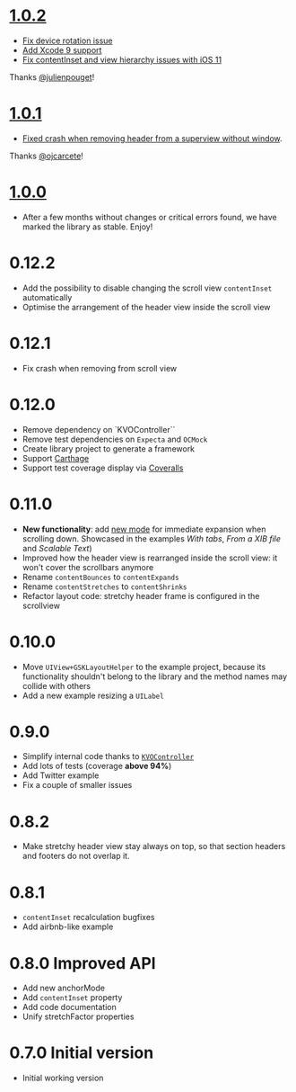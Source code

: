 # [1.0.2](https://github.com/gskbyte/GSKStretchyHeaderView/releases/tag/1.0.2)

- [Fix device rotation issue](https://github.com/gskbyte/GSKStretchyHeaderView/pull/65)
- [Add Xcode 9 support](https://github.com/gskbyte/GSKStretchyHeaderView/pull/64)
- [Fix contentInset and view hierarchy issues with iOS 11](https://github.com/gskbyte/GSKStretchyHeaderView/pull/68)


Thanks [@julienpouget](https://github.com/julienpouget)!

# [1.0.1](https://github.com/gskbyte/GSKStretchyHeaderView/releases/tag/1.0.1)

- [Fixed crash when removing header from a superview without window](https://github.com/gskbyte/GSKStretchyHeaderView/pull/53). 

Thanks [@ojcarcete](https://github.com/ojcarcete)!

# [1.0.0](https://github.com/gskbyte/GSKStretchyHeaderView/releases/tag/1.0.0)

- After a few months without changes or critical errors found, we have marked the library as stable. Enjoy!

# 0.12.2

- Add the possibility to disable changing the scroll view `contentInset` automatically
- Optimise the arrangement of the header view inside the scroll view

# 0.12.1

- Fix crash when removing from scroll view

# 0.12.0

- Remove dependency on `KVOController``
- Remove test dependencies on `Expecta` and `OCMock`
- Create library project to generate a framework
- Support [Carthage](https://github.com/Carthage/Carthage)
- Support test coverage display via [Coveralls](https://coveralls.io)

# 0.11.0

- **New functionality**: add [new mode](https://github.com/gskbyte/GSKStretchyHeaderView/blob/master/Pod/Classes/GSKStretchyHeaderView.h#L64) for immediate expansion when scrolling down. Showcased in the examples *With tabs*, *From a XIB file* and *Scalable Text*)
- Improved how the header view is rearranged inside the scroll view: it won't cover the scrollbars anymore
- Rename `contentBounces` to `contentExpands`
- Rename `contentStretches` to `contentShrinks`
- Refactor layout code: stretchy header frame is configured in the scrollview

# 0.10.0

- Move `UIView+GSKLayoutHelper` to the example project, because its functionality shouldn't belong to the library and the method names may collide with others
- Add a new example resizing a `UILabel`

# 0.9.0

- Simplify internal code thanks to [`KVOController`](https://github.com/facebook/KVOController)
- Add lots of tests (coverage **above 94%**)
- Add Twitter example
- Fix a couple of smaller issues

# 0.8.2

- Make stretchy header view stay always on top, so that section headers and footers do not overlap it.

# 0.8.1

- `contentInset` recalculation bugfixes
- Add airbnb-like example

# 0.8.0 Improved API

- Add new anchorMode
- Add `contentInset` property
- Add code documentation
- Unify stretchFactor properties

# 0.7.0 Initial version

- Initial working version
